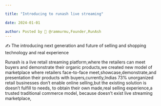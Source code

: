 ```yaml
---

title: "Introducing to runash live streaming"

date: 2024-01-01

author: Posted by 🙋 @rammurmu,Founder,RunAsh
---
```

✍️ The introducing next generation and future of selling and shopping technology and real experience

Runash is a live retail streaming platform,where the retailers can meet buyers and demonstrate their organic products,we created new model of marketplace where retailers face-to-face meet,showcase,demonstrate,and presentation their products with buyers,currently,Indias 73% unorganized retail businesses don’t enable online selling,but the existing solution is doesn’t fulfill to needs, to obtain their own made,real selling experience,a trusted traditional commerce model, because doesn’t exist live streaming marketplace,
